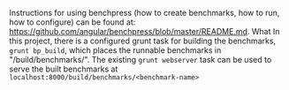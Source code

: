 Instructions for using benchpress (how to create benchmarks, how to run, how to configure) can be
found at: https://github.com/angular/benchpress/blob/master/README.md.
What
In this project, there is a configured grunt task for building the benchmarks,
`grunt bp_build`, which places the runnable benchmarks in "/build/benchmarks/".
The existing `grunt webserver` task can be used to serve the built benchmarks at `localhost:8000/build/benchmarks/<benchmark-name>`
